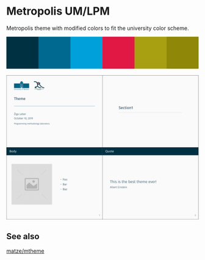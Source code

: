 # Metropolis UM/LPM

Metropolis theme with modified colors to fit the university color scheme.

![palette](palette.svg)

![sample](sample.png)

## See also
[matze/mtheme](https://github.com/matze/mtheme)
